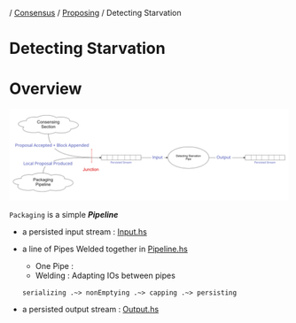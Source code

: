 / [Consensus](https://github.com/dolla-consortium/consensus) / [Proposing](https://github.com/dolla-consortium/consensus-proposing) / Detecting Starvation
# Detecting Starvation


# Overview

![overview](documentation/media/overview.png)

`Packaging` is a simple ***Pipeline***
- a persisted input stream : [Input.hs](lib/Dolla/Consensus/Proposing/Packaging/Pipeline/IO/Input.hs)
- a line of Pipes Welded together in [Pipeline.hs](lib/Dolla/Consensus/Proposing/Packaging/Pipeline/Pipeline.hs)
  - One Pipe :
  - Welding : Adapting IOs between pipes

  ```
  serializing .~> nonEmptying .~> capping .~> persisting 
  ```
- a persisted output stream : [Output.hs](lib/Dolla/Consensus/Proposing/Packaging/Pipeline/IO/Output.hs)